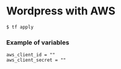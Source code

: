 # Wordpress with AWS

```bash
$ tf apply
```

### Example of variables

```hcl
aws_client_id = ""
aws_client_secret = ""
```
